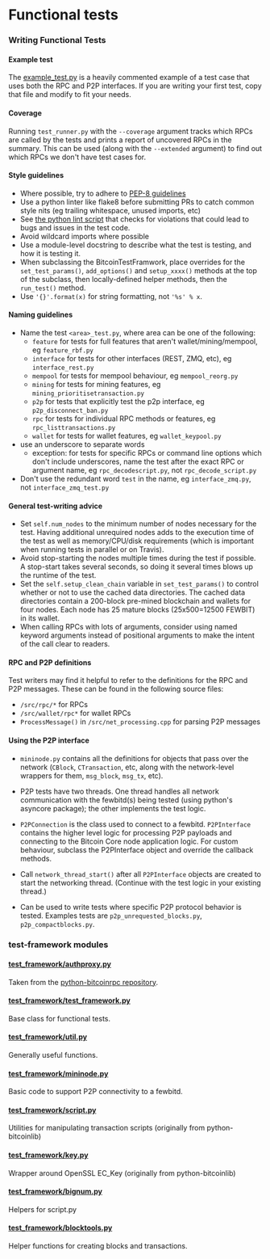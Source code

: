 # Functional tests

### Writing Functional Tests

#### Example test

The [example_test.py](example_test.py) is a heavily commented example of a test case that uses both
the RPC and P2P interfaces. If you are writing your first test, copy that file
and modify to fit your needs.

#### Coverage

Running `test_runner.py` with the `--coverage` argument tracks which RPCs are
called by the tests and prints a report of uncovered RPCs in the summary. This
can be used (along with the `--extended` argument) to find out which RPCs we
don't have test cases for.

#### Style guidelines

-   Where possible, try to adhere to [PEP-8 guidelines](https://www.python.org/dev/peps/pep-0008/)
-   Use a python linter like flake8 before submitting PRs to catch common style
    nits (eg trailing whitespace, unused imports, etc)
-   See [the python lint script](/test/lint/lint-python.sh) that checks for violations that
    could lead to bugs and issues in the test code.
-   Avoid wildcard imports where possible
-   Use a module-level docstring to describe what the test is testing, and how it
    is testing it.
-   When subclassing the BitcoinTestFramwork, place overrides for the
    `set_test_params()`, `add_options()` and `setup_xxxx()` methods at the top of
    the subclass, then locally-defined helper methods, then the `run_test()` method.
-   Use `'{}'.format(x)` for string formatting, not `'%s' % x`.

#### Naming guidelines

-   Name the test `<area>_test.py`, where area can be one of the following:
    -   `feature` for tests for full features that aren't wallet/mining/mempool, eg `feature_rbf.py`
    -   `interface` for tests for other interfaces (REST, ZMQ, etc), eg `interface_rest.py`
    -   `mempool` for tests for mempool behaviour, eg `mempool_reorg.py`
    -   `mining` for tests for mining features, eg `mining_prioritisetransaction.py`
    -   `p2p` for tests that explicitly test the p2p interface, eg `p2p_disconnect_ban.py`
    -   `rpc` for tests for individual RPC methods or features, eg `rpc_listtransactions.py`
    -   `wallet` for tests for wallet features, eg `wallet_keypool.py`
-   use an underscore to separate words
    -   exception: for tests for specific RPCs or command line options which don't include underscores, name the test after the exact RPC or argument name, eg `rpc_decodescript.py`, not `rpc_decode_script.py`
-   Don't use the redundant word `test` in the name, eg `interface_zmq.py`, not `interface_zmq_test.py`

#### General test-writing advice

-   Set `self.num_nodes` to the minimum number of nodes necessary for the test.
    Having additional unrequired nodes adds to the execution time of the test as
    well as memory/CPU/disk requirements (which is important when running tests in
    parallel or on Travis).
-   Avoid stop-starting the nodes multiple times during the test if possible. A
    stop-start takes several seconds, so doing it several times blows up the
    runtime of the test.
-   Set the `self.setup_clean_chain` variable in `set_test_params()` to control whether
    or not to use the cached data directories. The cached data directories
    contain a 200-block pre-mined blockchain and wallets for four nodes. Each node
    has 25 mature blocks (25x500=12500 FEWBIT) in its wallet.
-   When calling RPCs with lots of arguments, consider using named keyword
    arguments instead of positional arguments to make the intent of the call
    clear to readers.

#### RPC and P2P definitions

Test writers may find it helpful to refer to the definitions for the RPC and
P2P messages. These can be found in the following source files:

-   `/src/rpc/*` for RPCs
-   `/src/wallet/rpc*` for wallet RPCs
-   `ProcessMessage()` in `/src/net_processing.cpp` for parsing P2P messages

#### Using the P2P interface

-   `mininode.py` contains all the definitions for objects that pass
    over the network (`CBlock`, `CTransaction`, etc, along with the network-level
    wrappers for them, `msg_block`, `msg_tx`, etc).

-   P2P tests have two threads. One thread handles all network communication
    with the fewbitd(s) being tested (using python's asyncore package); the other
    implements the test logic.

-   `P2PConnection` is the class used to connect to a fewbitd. `P2PInterface`
    contains the higher level logic for processing P2P payloads and connecting to
    the Bitcoin Core node application logic. For custom behaviour, subclass the
    P2PInterface object and override the callback methods.

-   Call `network_thread_start()` after all `P2PInterface` objects are created to
    start the networking thread. (Continue with the test logic in your existing
    thread.)

-   Can be used to write tests where specific P2P protocol behavior is tested.
    Examples tests are `p2p_unrequested_blocks.py`, `p2p_compactblocks.py`.

### test-framework modules

#### [test_framework/authproxy.py](test_framework/authproxy.py)

Taken from the [python-bitcoinrpc repository](https://github.com/jgarzik/python-bitcoinrpc).

#### [test_framework/test_framework.py](test_framework/test_framework.py)

Base class for functional tests.

#### [test_framework/util.py](test_framework/util.py)

Generally useful functions.

#### [test_framework/mininode.py](test_framework/mininode.py)

Basic code to support P2P connectivity to a fewbitd.

#### [test_framework/script.py](test_framework/script.py)

Utilities for manipulating transaction scripts (originally from python-bitcoinlib)

#### [test_framework/key.py](test_framework/key.py)

Wrapper around OpenSSL EC_Key (originally from python-bitcoinlib)

#### [test_framework/bignum.py](test_framework/bignum.py)

Helpers for script.py

#### [test_framework/blocktools.py](test_framework/blocktools.py)

Helper functions for creating blocks and transactions.

